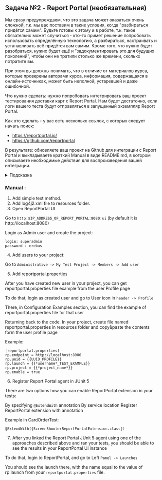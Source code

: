 ## Задача №2 - Report Portal (необязательная)

Мы сразу предупреждаем, что это задача может оказаться очень сложной, т.к. мы вас поставим в такие условия, когда "разбираться придётся самим". Будьте готовы к этому и в работе, т.к. такое обязательно может случиться - кто-то примет решение попробовать использовать определённую технологию, а разбираться, настраивать и устанавливать всё придётся вам самим. Кроме того, что нужно будет разобраться, нужно будет ещё и "задокументировать это для будущих поколений", чтобы они не тратили столько же времени, сколько потратите вы.

При этом вы должны понимать, что в отличие от материалов курса, которые проверены авторами курса, информация, содержащаяся в онлайн-источниках, может быть неполной, устаревшей и даже ошибочной.

Что нужно сделать: нужно попробовать интегрировать ваш проект тестирования доставки карт с Report Portal. Нам будет достаточно, если логи вашего теста будут отправляться в запущенный экземпляр Report Portal.

Как это сделать - у вас есть несколько ссылок, с которых следует начать поиск:
* https://reportportal.io/
* https://github.com/reportportal

В результате: обновляете ваш проект на Github для интеграции с Report Portal и выкладываете краткий Manual в виде README.md, в котором описываете необходимые действия для воспроизведения вашей интеграции.

<details>
   <summary>Подсказка</summary>

1. Достаточно часто разработчики решений предоставляют готовые Docker-файлы и даже docker-compose.yml, для того, чтобы вы могли "быстро развернуть" сервис и попробовать его в действии.
1. Часто такое бывает, что в официальном репо на Github выкладываются примеры интеграции. Возможно, стоит посмотреть там (по стеку используемых вами технологий: как минимум, JUnit5).
</details>

### Manual :

1. Add simple test method.
2. Add log4j2.xml file to resources folder.
3. Open ReportPortal UI

Go to `http:$IP_ADDRESS_OF_REPORT_PORTAL:8080:ui` (by default it is http://localhost:8080)

Login as Admin user and create the project:
```
login: superadmin
password : erebus
```
4. Add users to your project:

Go to `Administrative -> My Test Project -> Members -> Add user`

5. Add reportportal.properties

After you have created new user in your project, you can get reportportal.properties file example from the user Profile page

To do that, login as created user and go to User icon in `header -> Profile`

There, in Configuration Examples section, you can find the example of reportportal.properties file for that user

Returning back to the code. In your project, create file named reportportal.properties in resources folder and copy&paste the contents form the user profile page

Example:
```
[reportportal.properties]
rp.endpoint = http://localhost:8080
rp.uuid = {{UUID_PROFILE}}
rp.launch = {{*username*_TEST_EXAMPLE}}
rp.project = {{*project_name*}}
rp.enable = true
```

6. Register Report Portal agent in JUnit 5

There are two options how you can enable ReportPortal extension in your tests:

By specifying `@ExtendWith` annotation
By service location
Register ReportPortal extension with annotation

Example in CardOrderTest:
```
@ExtendWith({ScreenShooterReportPortalExtension.class})
```

7. After you linked the Report Portal JUnit 5 agent using one of the approaches described above and ran your tests, you should be able to see the results in your ReportPortal UI instance

To do that, login to ReportPortal, and go to Left `Panel -> Launches`

You should see the launch there, with the name equal to the value of rp.launch from your `reportportal.properties` file.